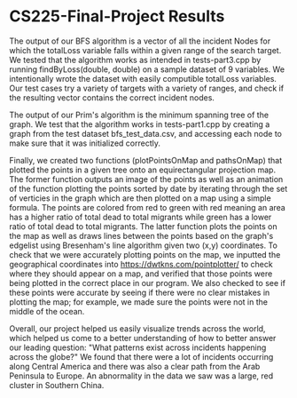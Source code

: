 # CS225-Final-Project Results

The output of our BFS algorithm is a vector of all the incident Nodes for which the totalLoss variable falls within a given range of the search target. We tested that the algorithm works as intended in tests-part3.cpp by running findByLoss(double, double) on a sample dataset of 9 variables. We intentionally wrote the dataset with easily computible totalLoss variables. Our test cases try a variety of targets with a variety of ranges, and check if the resulting vector contains the correct incident nodes.

The output of our Prim's algorithm is the minimum spanning tree of the graph. We test that the algorithm works in tests-part1.cpp by creating a graph from the test dataset bfs_test_data.csv, and accessing each node to make sure that it was initialized correctly.

Finally, we created two functions (plotPointsOnMap and pathsOnMap) that plotted the points in a given tree onto an equirectangular projection map. The former function outputs an image of the points as well as an animation of the function plotting the points sorted by date by iterating through the set of verticies in the graph which are then plotted on a map using a simple formula. The points are colored from red to green with red meaning an area has a higher ratio of total dead to total migrants while green has a lower ratio of total dead to total migrants. The latter function plots the points on the map as well as draws lines between the points based on the graph's edgelist using Bresenham's line algorithm given two (x,y) coordinates. To check that we were accurately plotting points on the map, we inputted the geographical coordinates into https://dwtkns.com/pointplotter/ to check where they should appear on a map, and verified that those points were being plotted in the correct place in our program. We also checked to see if these points were accurate by seeing if there were no clear mistakes in plotting the map; for example, we made sure the points were not in the middle of the ocean.

Overall, our project helped us easily visualize trends across the world, which helped us come to a better understanding of how to better answer our leading question: "What patterns exist across incidents happening across the globe?" We found that there were a lot of incidents occurring along Central America and there was also a clear path from the Arab Peninsula to Europe. An abnormality in the data we saw was a large, red cluster in Southern China.
